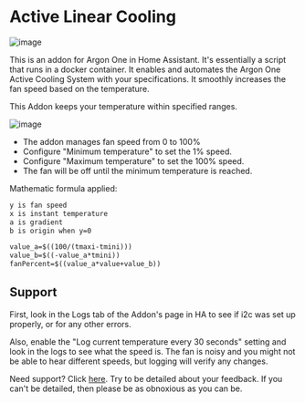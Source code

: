 # Active Linear Cooling

![image](https://raw.githubusercontent.com/adamoutler/HassOSArgonOneAddon/main/gitResources/activecooling.jpg)

This is an addon for Argon One in Home Assistant.
It's essentially a script that runs in a docker container.
It enables and automates the Argon One Active Cooling System with your specifications.
It smoothly increases the fan speed based on the temperature.

This Addon keeps your temperature within specified ranges.

![image](https://raw.githubusercontent.com/adamoutler/HassOSArgonOneAddon/main/gitResources/argonlinear.png)

- The addon manages fan speed from 0 to 100%
- Configure "Minimum temperature" to set the 1% speed.
- Configure "Maximum temperature" to set the 100% speed.
- The fan will be off until the minimum temperature is reached.

Mathematic formula applied:

```y = a*x + b
y is fan speed
x is instant temperature
a is gradient
b is origin when y=0

value_a=$((100/(tmaxi-tmini)))
value_b=$((-value_a*tmini))
fanPercent=$((value_a*value+value_b))
```

## Support

First, look in the Logs tab of the Addon's page in HA to see if i2c was set up properly, or for any other errors.

Also, enable the "Log current temperature every 30 seconds" setting and look in the logs to see what the speed is. The fan is noisy and you
might not be able to hear different speeds, but logging will verify any changes.

Need support? Click [here](https://community.home-assistant.io/t/argon-one-active-cooling-addon/262598/8).
Try to be detailed about your feedback.
If you can't be detailed, then please be as obnoxious as you can be.
